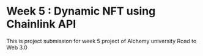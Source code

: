 # Week 5 : Dynamic NFT using Chainlink API

This is project submission for week 5 project of Alchemy university Road to Web 3.0
